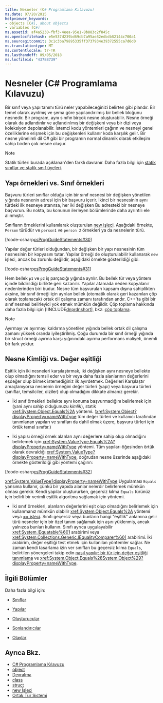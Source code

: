 ```yaml
---
title: Nesneler (C# Programlama Kılavuzu)
ms.date: 07/20/2015
helpviewer_keywords:
- objects [C#], about objects
- variables [C#]
ms.assetid: af4a5230-fbf3-4eea-95e1-8b883c2f845c
ms.openlocfilehash: e5e537d239bd69cb7a95ae82edbdb82144c700a1
ms.sourcegitcommit: 3c1c3ba79895335ff3737934e39372555ca7d6d0
ms.translationtype: MT
ms.contentlocale: tr-TR
ms.lasthandoff: 09/05/2018
ms.locfileid: "43788739"
---
```

# <a name="objects-c-programming-guide"></a>Nesneler (C# Programlama Kılavuzu)
Bir sınıf veya yapı tanımı türü neler yapabileceğinizi belirten gibi plandır. Bir temel olarak ayrılmış ve şema göre yapılandırılmış bir bellek bloğunu nesnedir. Bir program, aynı sınıfın birçok nesne oluşturabilir. Nesne örneği olarak da adlandırılır ve adlandırılmış bir değişkeni veya bir dizi veya koleksiyon depolanabilir. İstemci kodu yöntemleri çağırın ve nesneyi genel özelliklerine erişmek için bu değişkenleri kullanır koda karşılık gelir. Bir nesne yönelimli dil C# gibi bir programın normal dinamik olarak etkileşim sahip birden çok nesne oluşur.  
  
> [!NOTE]
>  Statik türleri burada açıklanan'den farklı davranır. Daha fazla bilgi için [statik sınıflar ve statik sınıf üyeleri](../../../csharp/programming-guide/classes-and-structs/static-classes-and-static-class-members.md).  
  
## <a name="struct-instances-vs-class-instances"></a>Yapı örnekleri vs. Sınıf örnekleri  
 Başvuru türleri sınıflar olduğu için bir sınıf nesnesi bir değişken yönetilen yığında nesnenin adresi için bir başvuru içerir. İkinci bir nesnesinin aynı türdeki ilk nesneye atanırsa, her iki değişken Bu adresteki bir nesneye başvurun. Bu nokta, bu konunun ilerleyen bölümlerinde daha ayrıntılı ele alınmıştır.  
  
 Sınıfların örneklerini kullanılarak oluşturulan [new işleci](../../../csharp/language-reference/keywords/new-operator.md). Aşağıdaki örnekte, `Person` türüdür ve `person1` ve `person 2` örnekleri ya da nesnelerin türü.  
  
 [!code-csharp[csProgGuideStatements#30](../../../csharp/programming-guide/classes-and-structs/codesnippet/CSharp/objects_1.cs)]  
  
 Yapılar değer türleri olduğundan, bir değişken bir yapı nesnesinin tüm nesnesinin bir kopyasını tutar. Yapılar örneği de oluşturulabilir kullanarak `new` işleci, ancak bu zorunlu değildir, aşağıdaki örnekte gösterildiği gibi:  
  
 [!code-csharp[csProgGuideStatements#31](../../../csharp/programming-guide/classes-and-structs/codesnippet/CSharp/objects_2.cs)]  
  
 Hem bellek `p1` ve `p2` iş parçacığı yığında ayrılır. Bu bellek tür veya yöntem içinde bildirildiği birlikte geri kazanılır. Yapılar atamada neden kopyalanır nedenlerinden biri budur. Nesne tüm başvuruları kapsam dışına sahiplikten aksine, bir sınıf örneği için ayrılan bellek (otomatik olarak geri kazanılan çöp olarak toplanacak) ortak dil çalışma zamanı tarafından andır. C++'ta gibi bir sınıf nesnesi belirleyici yok etmek mümkün değildir. Çöp toplama hakkında daha fazla bilgi için [!INCLUDE[dnprdnshort](~/includes/dnprdnshort-md.md)], bkz: [çöp toplama](../../../standard/garbage-collection/index.md).  
  
> [!NOTE]
>  Ayırmayı ve ayırmayı kaldırma yönetilen yığında bellek ortak dil çalışma zamanı yüksek oranda iyileştirilmiş. Çoğu durumda bir sınıf örneği yığında bir struct örneği ayırma karşı yığınındaki ayırma performans maliyeti, önemli bir fark yoktur.  
  
## <a name="object-identity-vs-value-equality"></a>Nesne Kimliği vs. Değer eşitliği  
 Eşitlik için iki nesneleri karşılaştırmak, iki değişken aynı nesneye bellekte olup olmadığını temsil eder ve bir veya daha fazla alanlarının değerlerini eşdeğer olup bilmek istemediğiniz ilk ayırdetmek. Değerleri Karşılaştır amaçlanıyorsa nesnenin örneğini değer türleri (yapı) veya başvuru türleri (sınıflar, temsilciler, diziler) olup olmadığını dikkate almanız gerekir.  
  
-   İki sınıf örnekleri bellekte aynı konuma başvurmadığını belirlemek için (yani aynı sahip olduğunuzu *kimlik*), statik <xref:System.Object.Equals%2A> yöntemi. (<xref:System.Object?displayProperty=nameWithType> tüm değer türleri ve kullanıcı tarafından tanımlanan yapıları ve sınıfları da dahil olmak üzere, başvuru türleri için örtük temel sınıftır.)  
  
-   İki yapısı örneği örnek alanları aynı değerlere sahip olup olmadığını belirlemek için <xref:System.ValueType.Equals%2A?displayProperty=nameWithType> yöntemi. Tüm yapıları öğesinden örtük olarak devraldığı <xref:System.ValueType?displayProperty=nameWithType>, doğrudan nesne üzerinde aşağıdaki örnekte gösterildiği gibi yöntemi çağırın:  
  
 [!code-csharp[csProgGuideStatements#32](../../../csharp/programming-guide/classes-and-structs/codesnippet/CSharp/objects_3.cs)]  
  
 <xref:System.ValueType?displayProperty=nameWithType> Uygulaması `Equals` yansıma kullanır, çünkü bir yapıda alanlar nelerdir belirlemek mümkün olması gerekir. Kendi yapılar oluştururken, geçersiz kılma `Equals` türünüz için belirli bir verimli eşitlik algoritma sağlamak için yöntemi.  
  
-   İki sınıf örnekleri, alanların değerlerini eşit olup olmadığını belirlemek için kullanmanız mümkün olabilir <xref:System.Object.Equals%2A> yöntemi veya [== işleci](../../../csharp/language-reference/operators/equality-comparison-operator.md). Sınıfı geçersiz veya bunların hangi "eşitlik" anlamına gelir türü nesneler için bir özel tanım sağlamak için aşırı yüklenmiş, ancak yalnızca bunları kullanın. Sınıfı ayrıca uygulayabilir <xref:System.IEquatable%601> arabirimi veya <xref:System.Collections.Generic.IEqualityComparer%601> arabirimi. İki arabirim, değer eşitliği test etmek için kullanılan yöntemler sağlar. Ne zaman kendi tasarlama izin ver sınıfları bu geçersiz kılma `Equals`, belirtilen yönergeleri takip edin [nasıl yapılır: bir tür için değer eşitliği tanımlama](../../../csharp/programming-guide/statements-expressions-operators/how-to-define-value-equality-for-a-type.md) ve <xref:System.Object.Equals%28System.Object%29?displayProperty=nameWithType>.  
  
## <a name="related-sections"></a>İlgili Bölümler  
 Daha fazla bilgi için:  
  
-   [Sınıflar](../../../csharp/programming-guide/classes-and-structs/classes.md)  
  
-   [Yapılar](../../../csharp/programming-guide/classes-and-structs/structs.md)  
  
-   [Oluşturucular](../../../csharp/programming-guide/classes-and-structs/constructors.md)  
  
-   [Sonlandırıcılar](../../../csharp/programming-guide/classes-and-structs/destructors.md)  
  
-   [Olaylar](../../../csharp/programming-guide/events/index.md)  
  
## <a name="see-also"></a>Ayrıca Bkz.

- [C# Programlama Kılavuzu](../../../csharp/programming-guide/index.md)  
- [object](../../../csharp/language-reference/keywords/object.md)  
- [Devralma](../../../csharp/programming-guide/classes-and-structs/inheritance.md)  
- [class](../../../csharp/language-reference/keywords/class.md)  
- [struct](../../../csharp/language-reference/keywords/struct.md)  
- [new İşleci](../../../csharp/language-reference/keywords/new-operator.md)  
- [Ortak Tür Sistemi](../../../standard/base-types/common-type-system.md)
